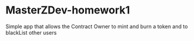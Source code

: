 # MasterZDev-homework1

Simple app that allows the Contract Owner to mint and burn a token and to blackList other users